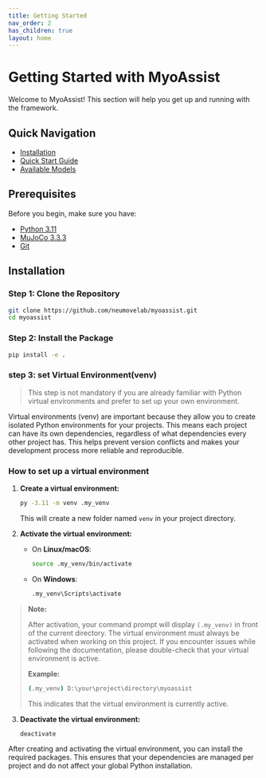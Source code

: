 ```yaml
---
title: Getting Started
nav_order: 2
has_children: true
layout: home
---
```


# Getting Started with MyoAssist

Welcome to MyoAssist! This section will help you get up and running with the framework.

## Quick Navigation

- [Installation](installation)
- [Quick Start Guide](quick-start)
- [Available Models](available-models)

## Prerequisites

Before you begin, make sure you have:
- [Python 3.11](https://www.python.org/downloads/release/python-3119/)
- [MuJoCo 3.3.3](https://github.com/google-deepmind/mujoco/releases/tag/3.3.3)
- [Git](https://git-scm.com/downloads)

## Installation

### Step 1: Clone the Repository
```bash
git clone https://github.com/neumovelab/myoassist.git
cd myoassist
```

### Step 2: Install the Package
```bash
pip install -e .
```

### step 3: set Virtual Environment(venv)

> This step is not mandatory if you are already familiar with Python virtual environments and prefer to set up your own environment.


Virtual environments (venv) are important because they allow you to create isolated Python environments for your projects. This means each project can have its own dependencies, regardless of what dependencies every other project has. This helps prevent version conflicts and makes your development process more reliable and reproducible.

### How to set up a virtual environment

1. **Create a virtual environment:**
   ```bash
   py -3.11 -m venv .my_venv
   ```
   This will create a new folder named `venv` in your project directory.

2. **Activate the virtual environment:**
   - On **Linux/macOS**:
     ```bash
     source .my_venv/bin/activate
     ```
   - On **Windows**:
     ```bash
     .my_venv\Scripts\activate
     ```


> **Note:**  
>  
> After activation, your command prompt will display `(.my_venv)` in front of the current directory.
> The virtual environment must always be activated when working on this project. If you encounter issues while following the documentation, please double-check that your virtual environment is active.  
>  
> **Example:**  
> ```bash
> (.my_venv) D:\your\project\directory\myoassist
> ```
>  
> This indicates that the virtual environment is currently active.



3. **Deactivate the virtual environment:**
   ```bash
   deactivate
   ```

After creating and activating the virtual environment, you can install the required packages. This ensures that your dependencies are managed per project and do not affect your global Python installation.

